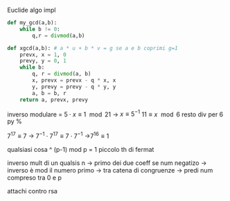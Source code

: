 Euclide algo impl

```python
def my_gcd(a,b):
	while b != 0:
		q,r = divmod(a,b)
```

```python
def xgcd(a,b): # a * u + b * v = g se a e b coprimi g=1
	prevx, x = 1, 0
    prevy, y = 0, 1
    while b:
        q, r = divmod(a, b)
        x, prevx = prevx - q * x, x
        y, prevy = prevy - q * y, y
        a, b = b, r
    return a, prevx, prevy
```

inverso modulare = $5 \cdot x \equiv 1 \mod 21$ -> $x\equiv 5^{-1}$
$11 \equiv x \mod{6}$ resto div per 6 py $\%$ 

$7^{17}\equiv 7$ -> $7^{-1} \cdot 7^{17} \equiv 7 \cdot 7^{-1}$ ->$7^{16} \equiv 1$ 

qualsiasi cosa ^ (p-1) mod p = 1
piccolo th di fermat 

inverso mult  di un qualsis n -> primo dei due coeff 
se num negatizo -> inverso è mod il numero primo -> tra catena di congruenze -> predi num compreso tra 0 e p

attachi contro rsa

